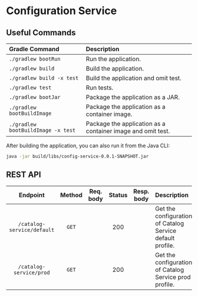 # Configuration Service

## Useful Commands

| Gradle Command	                 | Description                                                  |
|:-----------------------------------|:-------------------------------------------------------------|
| `./gradlew bootRun`                | Run the application.                                         |
| `./gradlew build`                  | Build the application.                                       |
| `./gradlew build -x test`          | Build the application and omit test.                         |
| `./gradlew test`                   | Run tests.                                                   |
| `./gradlew bootJar`                | Package the application as a JAR.                            |
| `./gradlew bootBuildImage`         | Package the application as a container image.                |
| `./gradlew bootBuildImage -x test` | Package the application as a container image and omit test.  |

After building the application, you can also run it from the Java CLI:

```bash
java -jar build/libs/config-service-0.0.1-SNAPSHOT.jar
```

## REST API

| Endpoint	                  | Method   | Req. body  | Status | Resp. body     | Description    		   	                                |
|:---------------------------:|:--------:|:----------:|:------:|:--------------:|:----------------------------------------------------------|
| `/catalog-service/default`  | `GET`    |            | 200    |                | Get the configuration of Catalog Service default profile. |
| `/catalog-service/prod`     | `GET`    |            | 200    |                | Get the configuration of Catalog Service prod profile.    |
